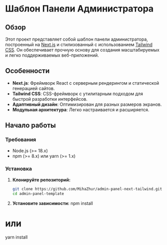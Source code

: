 # Шаблон Панели Администратора

## Обзор

Этот проект представляет собой шаблон панели администратора, построенный на [Next.js](https://nextjs.org/) и стилизованный с использованием [Tailwind CSS](https://tailwindcss.com/). Он обеспечивает прочную основу для создания масштабируемых и легко поддерживаемых веб-приложений.

## Особенности

- **Next.js**: Фреймворк React с серверным рендерингом и статической генерацией сайтов.
- **Tailwind CSS**: CSS-фреймворк с утилитарным подходом для быстрой разработки интерфейсов.
- **Адаптивный дизайн**: Оптимизирован для разных размеров экранов.
- **Модульная архитектура**: Легко настраивается и расширяется.

## Начало работы

### Требования

- Node.js (>= 18.x)
- npm (>= 8.x) или yarn (>= 1.x)

### Установка

1. **Клонируйте репозиторий:**

   ```bash
   git clone https://github.com/MihaZhur/admin-panel-next-tailwind.git
   cd admin-panel-template

2. **Установите зависимости:**
npm install
# или
yarn install


